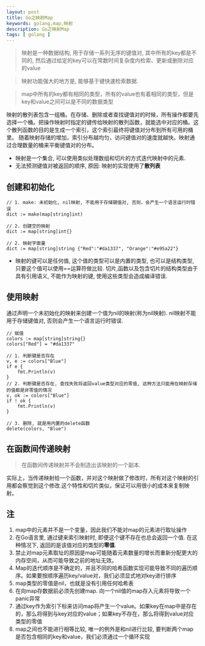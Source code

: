 ```yaml
---
layout: post
title: Go之映射Map
keywords: golang,map,映射
description: Go之映射Map
tags: [ golang ]
---
```


> 映射是一种数据结构, 用于存储一系列无序的键值对, 其中所有的key都是不同的, 然后通过给定的key可以在常数时间复杂度内检索、更新或删除对应的value

> 映射功能强大的地方是, 能够基于键快速检索数据.

> map中所有的key都有相同的类型，所有的value也有着相同的类型，但是key和value之间可以是不同的数据类型


映射的散列表包含一组桶。在存储、删除或者查找键值对的时候，所有操作都要先选择一个桶。把操作映射时指定的键传给映射的散列函数，就能选中对应的桶。这个散列函数的目的是生成一个索引，这个索引最终将键值对分布到所有可用的桶里。
随着映射存储的增加，索引分布越均匀，访问键值对的速度就越快。映射通过合理数量的桶来平衡键值对的分布。

* 映射是一个集合, 可以使用类似处理数组和切片的方式迭代映射中的元素.
* 无法预测键值对被返回的顺序, 原因: 映射的实现使用了**散列表**


## 创建和初始化

```
// 1. make: 未初始化, nil映射, 不能用于存储键值对, 否则，会产生一个语言运行时错误
dict := make(map[string]int)

// 2. 创建空的映射
dict := map[string]int{}

// 2. 映射字面量
dict := map[string]string {"Red":"#da1337", "Orange":"#e95a22"}
```

* 映射的键可以是任何值, 这个值的类型可以是内置的类型, 也可以是结构类型, 只要这个值可以使用==运算符做比较. 切片,函数以及包含切片的结构类型由于具有引用语义, 不能作为映射的键, 使用这些类型会造成编译错误.

## 使用映射

通过声明一个未初始化的映射来创建一个值为nil的映射(称为nil映射). nil映射不能用于存储键值对, 否则会产生一个语言运行时错误.
```
// 赋值
colors := map[string]string{}
colors["Red"] = "#da1337"

// 1. 判断键是否存在
v, e := colors["Blue"]
if e {
    fmt.Println(v)
}
// 2. 判断键是否存在, 查找失败将返回value类型对应的零值, 这种方法只能用在映射存储的值都是非零值的情况
v, ok := colors["Blue"]
if ! ok {
    fmt.Println(v)
}

// 3. 删除, 就是用内置的delete函数
delete(colors, "Blue")
```

## 在函数间传递映射
> 在函数间传递映射并不会制造出该映射的一个副本.

实际上，当传递映射给一个函数，并对这个映射做了修改时，所有对这个映射的引用都会察觉到这个修改.这个特性和切片类似，保证可以用很小的成本来复制映射。


## 注
1. map中的元素并不是一个变量，因此我们不能对map的元素进行取址操作
2. 在Go语言里, 通过键来索引映射时, 即便这个键不存在也总会返回一个值. 在这种情况下, 返回的是该值对应的类型的**零值**.
3. 禁止对map元素取址的原因是map可能随着元素数量的增长而重新分配更大的内存空间，从而可能导致之前的地址无效。
4. Map的迭代顺序是不确定的，并且不同的哈希函数实现可能导致不同的遍历顺序。如果要按顺序遍历key/value对，我们必须显式地对key进行排序
5. map类型的零值是nil，也就是没有引用任何哈希表
6. 在向map存数据前必须先创建map. 向一个nil值的map存入元素将导致一个panic异常
7. 通过key作为索引下标来访问map将产生一个value。如果key在map中是存在的，那么将得到与key对应的value；如果key不存在，那么将得到value对应类型的零值
8. map之间也不能进行相等比较, 唯一的例外是和nil进行比较, 要判断两个map是否包含相同的key和value，我们必须通过一个循环实现